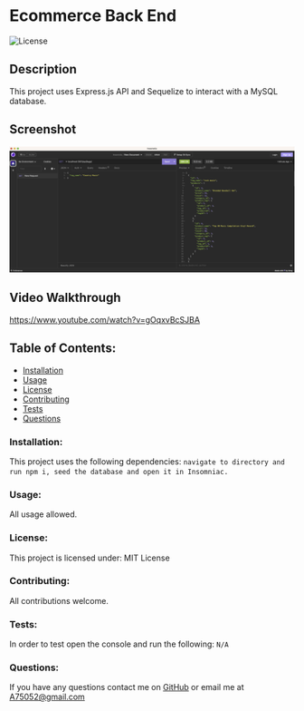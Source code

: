 # Ecommerce Back End  
![License](https://img.shields.io/static/v1?label=License&message=MIT&color=blue&style=plastic)
## Description
This project uses Express.js API and Sequelize to interact with a MySQL database.
## Screenshot
![Screenshot](demoscreenshot.png)
## Video Walkthrough
https://www.youtube.com/watch?v=gOqxvBcSJBA
## Table of Contents:
* [Installation](#installation)
* [Usage](#usage)
* [License](#license)
* [Contributing](#contributing)
* [Tests](#tests)
* [Questions](#questions)
### Installation:
This project uses the following dependencies:
```navigate to directory and run npm i, seed the database and open it in Insomniac.```
### Usage:
All usage allowed.
### License:
This project is licensed under:
MIT License
### Contributing:
All contributions welcome.
### Tests:
In order to test open the console and run the following:
```N/A```
### Questions:
If you have any questions contact me on [GitHub](https://github.com/adam42288) or email 
me at A75052@gmail.com  
 